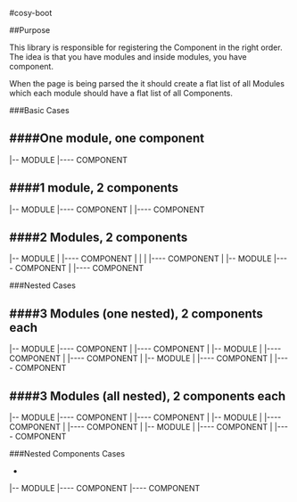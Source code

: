 #cosy-boot

##Purpose

This library is responsible for registering the Component in the right order.
The idea is that you have modules and inside modules, you have component.

When the page is being parsed the it should create a flat list of all Modules which each module should have a flat list of all Components.

###Basic Cases

####One module, one component
-
|-- MODULE
    |---- COMPONENT

####1 module, 2 components
-
|-- MODULE
    |---- COMPONENT
    |
    |---- COMPONENT

####2 Modules, 2 components
-
|-- MODULE
|    |---- COMPONENT
|    |
|    |---- COMPONENT
|
|-- MODULE
    |---- COMPONENT
    |
    |---- COMPONENT

###Nested Cases

####3 Modules (one nested), 2 components each
-
|-- MODULE
    |---- COMPONENT
    |
    |---- COMPONENT
    |
    |-- MODULE
        |
        |---- COMPONENT
        |
        |---- COMPONENT
    |
    |-- MODULE
        |
        |---- COMPONENT
        |
        |---- COMPONENT

####3 Modules (all nested), 2 components each
-
|-- MODULE
    |---- COMPONENT
    |
    |---- COMPONENT
    |
    |-- MODULE
        |
        |---- COMPONENT
        |
        |---- COMPONENT
        |
        |-- MODULE
            |
            |---- COMPONENT
            |
            |---- COMPONENT

###Nested Components Cases

-
|-- MODULE
    |---- COMPONENT
            |---- COMPONENT
